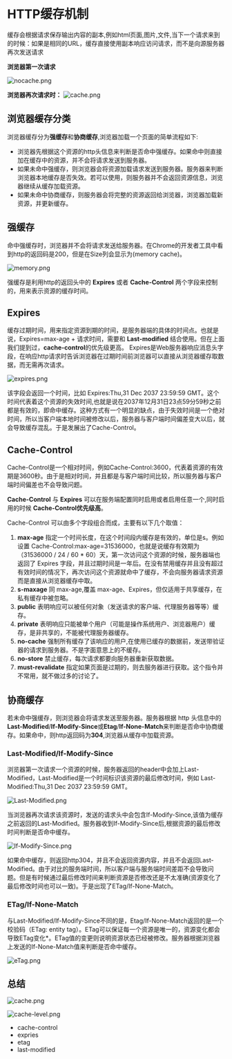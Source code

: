 # HTTP缓存机制

缓存会根据请求保存输出内容的副本,例如html页面,图片,文件,当下一个请求来到的时候：如果是相同的URL，缓存直接使用副本响应访问请求，而不是向源服务器再次发送请求

**浏览器第一次请求**

![nocache.png](https://images2018.cnblogs.com/blog/940884/201804/940884-20180423141945261-83532090.png)

**浏览器再次请求时：**
![cache.png](https://images2018.cnblogs.com/blog/940884/201804/940884-20180423141951735-912699213.png)

## 浏览器缓存分类

浏览器缓存分为**强缓存**和**协商缓存**,浏览器加载一个页面的简单流程如下:

- 浏览器先根据这个资源的http头信息来判断是否命中强缓存。如果命中则直接加在缓存中的资源，并不会将请求发送到服务器。
- 如果未命中强缓存，则浏览器会将资源加载请求发送到服务器。服务器来判断浏览器本地缓存是否失效。若可以使用，则服务器并不会返回资源信息，浏览器继续从缓存加载资源。
- 如果未命中协商缓存，则服务器会将完整的资源返回给浏览器，浏览器加载新资源，并更新缓存。

## 强缓存

命中强缓存时，浏览器并不会将请求发送给服务器。在Chrome的开发者工具中看到http的返回码是200，但是在Size列会显示为(memory cache)。

![memory.png](https://cdn.nlark.com/yuque/0/2020/png/1656137/1593337779750-952ad0bd-1c7f-44fe-9c66-7db898721b9d.png?x-oss-process=image%2Fresize%2Cw_746)

强缓存是利用http的返回头中的 **Expires** 或者 **Cache-Control** 两个字段来控制的，用来表示资源的缓存时间。

## Expires
缓存过期时间，用来指定资源到期的时间，是服务器端的具体的时间点。也就是说，Expires=max-age + 请求时间，需要和 **Last-modified** 结合使用。但在上面我们提到过，**cache-control**的优先级更高。 Expires是Web服务器响应消息头字段，在响应http请求时告诉浏览器在过期时间前浏览器可以直接从浏览器缓存取数据，而无需再次请求。

![expires.png](https://cdn.nlark.com/yuque/0/2020/png/1656137/1593338090251-7ea9118e-aae5-460e-baa1-126aaa941b89.png)

该字段会返回一个时间，比如 Expires:Thu,31 Dec 2037 23:59:59 GMT。这个时间代表着这个资源的失效时间,也就是说在2037年12月31日23点59分59秒之前都是有效的，即命中缓存。这种方式有一个明显的缺点，由于失效时间是一个绝对时间，所以当客户端本地时间被修改以后，服务器与客户端时间偏差变大以后，就会导致缓存混乱。于是发展出了Cache-Control。

## Cache-Control

Cache-Control是一个相对时间，例如Cache-Control:3600，代表着资源的有效期是3600秒。由于是相对时间，并且都是与客户端时间比较，所以服务器与客户端时间偏差也不会导致问题。

**Cache-Control** 与 **Expires** 可以在服务端配置同时启用或者启用任意一个,同时启用的时候 **Cache-Control优先级高**。


Cache-Control 可以由多个字段组合而成，主要有以下几个取值：
1. **max-age** 指定一个时间长度，在这个时间段内缓存是有效的，单位是s。例如设置 Cache-Control:max-age=31536000，也就是说缓存有效期为（31536000 / 24 / 60 * 60）天，第一次访问这个资源的时候，服务器端也返回了 Expires 字段，并且过期时间是一年后。在没有禁用缓存并且没有超过有效时间的情况下，再次访问这个资源就命中了缓存，不会向服务器请求资源而是直接从浏览器缓存中取。
2. **s-maxage** 同 max-age,覆盖 max-age、Expires，但仅适用于共享缓存，在私有缓存中被忽略。
3. **public** 表明响应可以被任何对象（发送请求的客户端、代理服务器等等）缓存。
4. **private** 表明响应只能被单个用户（可能是操作系统用户、浏览器用户）缓存，是非共享的，不能被代理服务器缓存。
5. **no-cache** 强制所有缓存了该响应的用户,在使用已缓存的数据前，发送带验证器的请求到服务器。不是字面意思上的不缓存。
6. **no-store** 禁止缓存，每次请求都要向服务器重新获取数据。
7. **must-revalidate** 指定如果页面是过期的，则去服务器进行获取。这个指令并不常用，就不做过多的讨论了。

## 协商缓存

若未命中强缓存，则浏览器会将请求发送至服务器。服务器根据 http 头信息中的 **Last-Modified**/**If-Modify-Since**或**Etag**/**If-None-Match**来判断是否命中协商缓存。如果命中，则http返回码为**304**,浏览器从缓存中加载资源。

### Last-Modified/If-Modify-Since

浏览器第一次请求一个资源的时候，服务器返回的header中会加上Last-Modified，Last-Modified是一个时间标识该资源的最后修改时间，例如 Last-Modified:Thu,31 Dec 2037 23:59:59 GMT。

![Last-Modified.png](https://cdn.nlark.com/yuque/0/2020/png/1656137/1593337988295-0e78246b-d04a-4966-ba2c-c1bb37dff37c.png)

当浏览器再次请求该资源时，发送的请求头中会包含If-Modify-Since,该值为缓存之前返回的Last-Modified。服务器收到If-Modify-Since后,根据资源的最后修改时间判断是否命中缓存。

![If-Modify-Since.png](https://images2018.cnblogs.com/blog/940884/201804/940884-20180423141732879-1484228353.png)

如果命中缓存，则返回http304，并且不会返回资源内容，并且不会返回Last-Modified。由于对比的服务端时间，所以客户端与服务端时间差距不会导致问题。但是有时候通过最后修改时间来判断资源是否修改还是不太准确(资源变化了最后修改时间也可以一致)。于是出现了ETag/If-None-Match。

### ETag/If-None-Match

与Last-Modified/If-Modify-Since不同的是，Etag/If-None-Match返回的是一个校验码（ETag: entity tag）。ETag可以保证每一个资源是唯一的，资源变化都会导致ETag变化*。ETag值的变更则说明资源状态已经被修改。服务器根据浏览器上发送的If-None-Match值来判断是否命中缓存。

![eTag.png](https://cdn.nlark.com/yuque/0/2020/png/1656137/1593337878486-d5f5f7ad-fb22-4b00-82aa-f1e4cee904ba.png)

## 总结


![cache.png](/optimization/cache.png)

![cache-level.png](/optimization/cache-level.png)

- cache-control
- expries
- etag
- last-modified